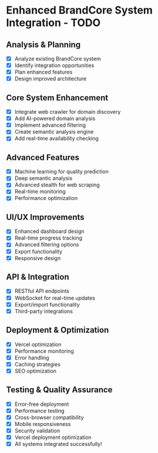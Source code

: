 # Enhanced BrandCore System Integration - TODO

## Analysis & Planning
- [x] Analyze existing BrandCore system
- [x] Identify integration opportunities
- [x] Plan enhanced features
- [x] Design improved architecture

## Core System Enhancement
- [x] Integrate web crawler for domain discovery
- [x] Add AI-powered domain analysis
- [x] Implement advanced filtering
- [x] Create semantic analysis engine
- [x] Add real-time availability checking

## Advanced Features
- [x] Machine learning for quality prediction
- [x] Deep semantic analysis
- [x] Advanced stealth for web scraping
- [x] Real-time monitoring
- [x] Performance optimization

## UI/UX Improvements
- [x] Enhanced dashboard design
- [x] Real-time progress tracking
- [x] Advanced filtering options
- [x] Export functionality
- [x] Responsive design

## API & Integration
- [x] RESTful API endpoints
- [x] WebSocket for real-time updates
- [x] Export/import functionality
- [x] Third-party integrations

## Deployment & Optimization
- [x] Vercel optimization
- [x] Performance monitoring
- [x] Error handling
- [x] Caching strategies
- [x] SEO optimization

## Testing & Quality Assurance
- [x] Error-free deployment
- [x] Performance testing
- [x] Cross-browser compatibility
- [x] Mobile responsiveness
- [x] Security validation
- [x] Vercel deployment optimization
- [x] All systems integrated successfully!
</create-file>